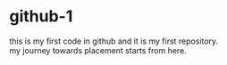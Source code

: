 # github-1
this is my first  code in github and it is my first repository.
<br>
my journey towards placement starts from here.
